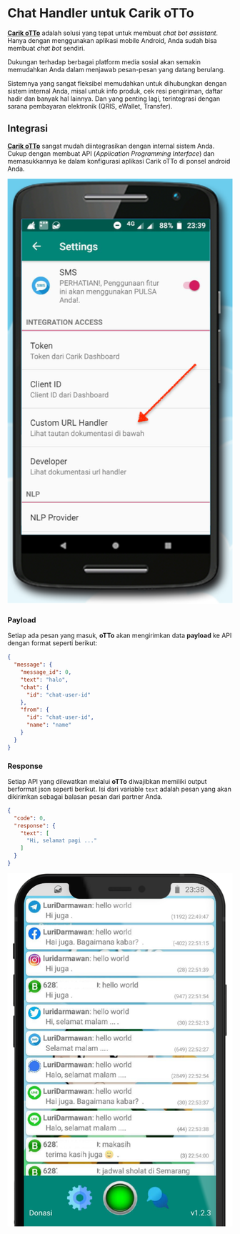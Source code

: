 # Chat Handler untuk Carik oTTo


[**Carik oTTo**](https://carik.id/otto/) adalah solusi yang tepat untuk membuat _chat bot assistant_.
Hanya dengan menggunakan aplikasi mobile Android, Anda sudah bisa membuat _chat bot_ sendiri.

Dukungan terhadap berbagai platform media sosial akan semakin memudahkan Anda dalam menjawab pesan-pesan yang datang berulang.

Sistemnya yang sangat fleksibel memudahkan untuk dihubungkan dengan sistem internal Anda, misal untuk info produk, cek resi pengiriman, daftar hadir dan banyak hal lainnya. Dan yang penting lagi, terintegrasi dengan sarana pembayaran elektronik (QRIS, eWallet, Transfer).

## Integrasi

[**Carik oTTo**](https://carik.id/otto/) sangat mudah diintegrasikan dengan internal sistem Anda. Cukup dengan membuat API (_Application Programming Interface_) dan memasukkannya ke dalam konfigurasi aplikasi Carik oTTo di ponsel android Anda.

![integrasi](integration-setting.png)

### Payload

Setiap ada pesan yang masuk, **oTTo** akan mengirimkan data __payload__ ke API dengan format seperti berikut:

```json
{
  "message": {
    "message_id": 0,
    "text": "halo",
    "chat": {
      "id": "chat-user-id"
    },
    "from": {
      "id": "chat-user-id",
      "name": "name"
    }
  }
}
```


### Response

Setiap API yang dilewatkan melalui **oTTo** diwajibkan memiliki output berformat json seperti berikut. Isi dari variable `text` adalah pesan yang akan dikirimkan sebagai balasan pesan dari partner Anda.

```json
{
  "code": 0,
  "response": {
    "text": [
      "Hi, selamat pagi ..."
    ]
  }
}
```


![oTTo](oTTo.png)
